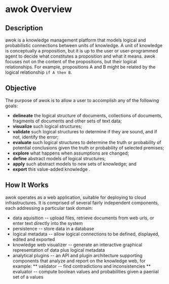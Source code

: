# awok Overview

## Description
awok is a knowledge management platform that models logical and probabilistic connections between units of knowledge.  A unit of knowledge is conceptually a proposition, but it is up to the user or user-programmed agent to decide what constitutes a proposition and what it means.  awok focuses not on the content of the propositions, but their logical relationships. For example, propositions A and B might be related by the logical relationship ```if A then B```. 

## Objective
The purpose of awok is to allow a user to accomplish any of the following goals:

* __delineate__ the logical structure of documents, collections of documents, fragments of documents and other sets of text data;
* __visualize__ such logical structures;
* __validate__ such logical structures to determine if they are sound, and if not, identify the error;
* __evaluate__ such logical structures to determine the truth or probability of potential conclusions given the truth or probability of selected premises;
* __explore__ what happens when assumptions are changed; 
* __define__ abstract models of logical structures;
* __apply__ such abstract models to new sets of knowledge; and
* __export__ this value-added knowledge .

## How It Works
awok operates as a web application, suitable for deploying to cloud infrastructures.  It is comprised of several fairly independent components, each addressing a particular task domain:
* data aquisition -- upload files, retrieve documents from web urls, or enter text directly into the system
* persistence -- store data in a database
* logical metadata -- allow logical connections to be defined, displayed, edited and exported
* knowledge web visualizer -- generate an interactive graphical representation of data plus logical metadata
* analytical plugins -- an API and plugin architecture supporting components that analyze and report on the knowledge web, for example:
** validator -- find contradictions and inconsistencies
** evaluator -- compute boolean values and probabilities given a paeriial set of a values


